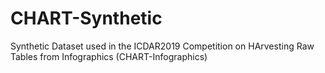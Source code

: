 # CHART-Synthetic
Synthetic Dataset used in the ICDAR2019 Competition on HArvesting Raw Tables from Infographics (CHART-Infographics)
